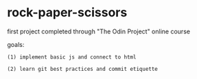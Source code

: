 # rock-paper-scissors

first project completed through "The Odin Project" online course

goals:

    (1) implement basic js and connect to html
    
    (2) learn git best practices and commit etiquette